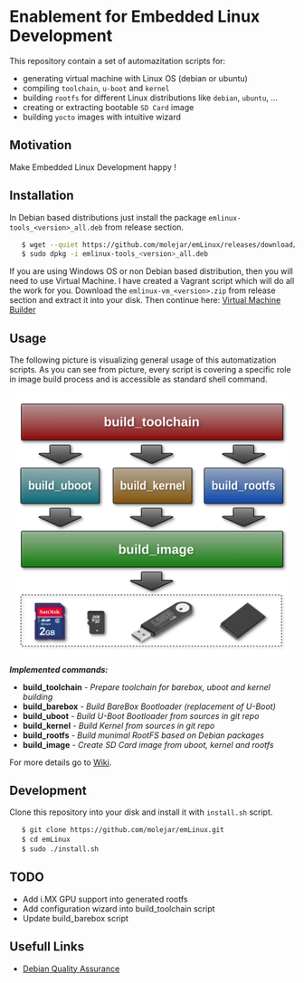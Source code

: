 # Enablement for Embedded Linux Development

This repository contain a set of automazitation scripts for:

* generating virtual machine with Linux OS (debian or ubuntu)
* compiling `toolchain`, `u-boot` and `kernel`
* building `rootfs` for different Linux distributions like `debian`, `ubuntu`, ...
* creating or extracting bootable `SD Card` image
* building `yocto` images with intuitive wizard

## Motivation

Make Embedded Linux Development happy !

## Installation

In Debian based distributions just install the package `emlinux-tools_<version>_all.deb` from release section.

```bash
   $ wget --quiet https://github.com/molejar/emLinux/releases/download/v<version>/emlinux-tools_<version>_all.deb
   $ sudo dpkg -i emlinux-tools_<version>_all.deb
```

If you are using Windows OS or non Debian based distribution, then you will need to use Virtual Machine. I have created a Vagrant script which will do all the work for you. Download the `emlinux-vm_<version>.zip` from release section and extract it into your disk. Then continue here: [Virtual Machine Builder](https://github.com/molejar/emLinux/wiki/VM)

## Usage

The following picture is visualizing general usage of this automatization scripts. As you can see from picture, every script is covering a specific role in image build process and is accessible as standard shell command.

<p align="center">
  <img src="docs/images/emlinux_tools_bd.png" alt="Embedded Linux Tools"/>
</p>

***Implemented commands:***

* **build_toolchain** - *Prepare toolchain for barebox, uboot and kernel building*
* **build_barebox** - *Build BareBox Bootloader (replacement of U-Boot)*
* **build_uboot** - *Build U-Boot Bootloader from sources in git repo*
* **build_kernel** - *Build Kernel from sources in git repo*
* **build_rootfs** - *Build munimal RootFS based on Debian packages*
* **build_image** - *Create SD Card image from uboot, kernel and rootfs*

For more details go to [Wiki](https://github.com/molejar/emLinux/wiki).

## Development

Clone this repository into your disk and install it with `install.sh` script.

```bash
   $ git clone https://github.com/molejar/emLinux.git
   $ cd emLinux
   $ sudo ./install.sh
```

## TODO

- Add i.MX GPU support into generated rootfs
- Add configuration wizard into build_toolchain script
- Update build_barebox script

## Usefull Links

* [Debian Quality Assurance](https://piuparts.debian.org)







